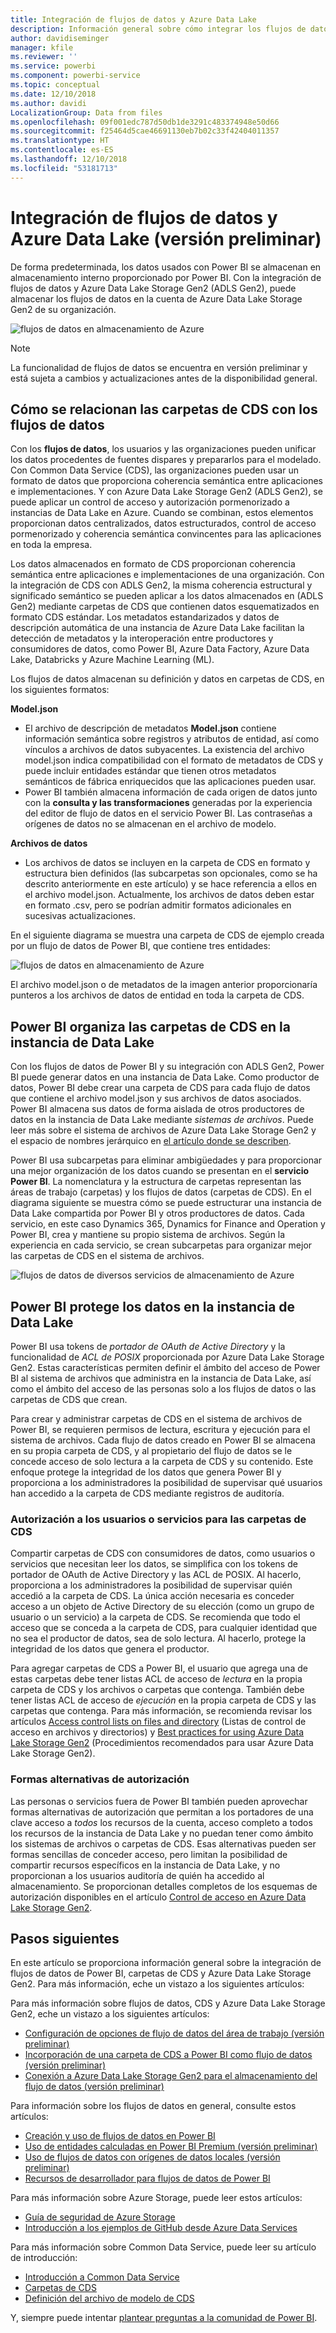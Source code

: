 ```yaml
---
title: Integración de flujos de datos y Azure Data Lake
description: Información general sobre cómo integrar los flujos de datos de Power BI con Azure Data Lake Storage Gen2
author: davidiseminger
manager: kfile
ms.reviewer: ''
ms.service: powerbi
ms.component: powerbi-service
ms.topic: conceptual
ms.date: 12/10/2018
ms.author: davidi
LocalizationGroup: Data from files
ms.openlocfilehash: 09f001edc787d50db1de3291c483374948e50d66
ms.sourcegitcommit: f25464d5cae46691130eb7b02c33f42404011357
ms.translationtype: HT
ms.contentlocale: es-ES
ms.lasthandoff: 12/10/2018
ms.locfileid: "53181713"
---
```

# <a name="dataflows-and-azure-data-lake-integration-preview"></a>Integración de flujos de datos y Azure Data Lake (versión preliminar)

De forma predeterminada, los datos usados con Power BI se almacenan en almacenamiento interno proporcionado por Power BI. Con la integración de flujos de datos y Azure Data Lake Storage Gen2 (ADLS Gen2), puede almacenar los flujos de datos en la cuenta de Azure Data Lake Storage Gen2 de su organización. 

![flujos de datos en almacenamiento de Azure](media/service-dataflows-azure-data-lake-integration/dataflows-azure-integration_01.jpg)

> [!NOTE]
> La funcionalidad de flujos de datos se encuentra en versión preliminar y está sujeta a cambios y actualizaciones antes de la disponibilidad general.

## <a name="how-cdm-folders-relate-to-dataflows"></a>Cómo se relacionan las carpetas de CDS con los flujos de datos

Con los **flujos de datos**, los usuarios y las organizaciones pueden unificar los datos procedentes de fuentes dispares y prepararlos para el modelado. Con Common Data Service (CDS), las organizaciones pueden usar un formato de datos que proporciona coherencia semántica entre aplicaciones e implementaciones. Y con Azure Data Lake Storage Gen2 (ADLS Gen2), se puede aplicar un control de acceso y autorización pormenorizado a instancias de Data Lake en Azure. Cuando se combinan, estos elementos proporcionan datos centralizados, datos estructurados, control de acceso pormenorizado y coherencia semántica convincentes para las aplicaciones en toda la empresa.

Los datos almacenados en formato de CDS proporcionan coherencia semántica entre aplicaciones e implementaciones de una organización. Con la integración de CDS con ADLS Gen2, la misma coherencia estructural y significado semántico se pueden aplicar a los datos almacenados en (ADLS Gen2) mediante carpetas de CDS que contienen datos esquematizados en formato CDS estándar. Los metadatos estandarizados y datos de descripción automática de una instancia de Azure Data Lake facilitan la detección de metadatos y la interoperación entre productores y consumidores de datos, como Power BI, Azure Data Factory, Azure Data Lake, Databricks y Azure Machine Learning (ML). 

Los flujos de datos almacenan su definición y datos en carpetas de CDS, en los siguientes formatos:

**Model.json**
* El archivo de descripción de metadatos **Model.json** contiene información semántica sobre registros y atributos de entidad, así como vínculos a archivos de datos subyacentes. La existencia del archivo model.json indica compatibilidad con el formato de metadatos de CDS y puede incluir entidades estándar que tienen otros metadatos semánticos de fábrica enriquecidos que las aplicaciones pueden usar.
* Power BI también almacena información de cada origen de datos junto con la **consulta y las transformaciones** generadas por la experiencia del editor de flujo de datos en el servicio Power BI. Las contraseñas a orígenes de datos no se almacenan en el archivo de modelo.

**Archivos de datos**
* Los archivos de datos se incluyen en la carpeta de CDS en formato y estructura bien definidos (las subcarpetas son opcionales, como se ha descrito anteriormente en este artículo) y se hace referencia a ellos en el archivo model.json. Actualmente, los archivos de datos deben estar en formato .csv, pero se podrían admitir formatos adicionales en sucesivas actualizaciones. 

En el siguiente diagrama se muestra una carpeta de CDS de ejemplo creada por un flujo de datos de Power BI, que contiene tres entidades:

![flujos de datos en almacenamiento de Azure](media/service-dataflows-azure-data-lake-integration/dataflows-azure-integration_01.jpg)

El archivo model.json o de metadatos de la imagen anterior proporcionaría punteros a los archivos de datos de entidad en toda la carpeta de CDS.

## <a name="power-bi-organizes-cdm-folders-in-the-data-lake"></a>Power BI organiza las carpetas de CDS en la instancia de Data Lake

Con los flujos de datos de Power BI y su integración con ADLS Gen2, Power BI puede generar datos en una instancia de Data Lake. Como productor de datos, Power BI debe crear una carpeta de CDS para cada flujo de datos que contiene el archivo model.json y sus archivos de datos asociados. Power BI almacena sus datos de forma aislada de otros productores de datos en la instancia de Data Lake mediante *sistemas de archivos*. Puede leer más sobre el sistema de archivos de Azure Data Lake Storage Gen2 y el espacio de nombres jerárquico en [el artículo donde se describen](https://docs.microsoft.com/azure/storage/data-lake-storage/namespace).

Power BI usa subcarpetas para eliminar ambigüedades y para proporcionar una mejor organización de los datos cuando se presentan en el **servicio Power BI**. La nomenclatura y la estructura de carpetas representan las áreas de trabajo (carpetas) y los flujos de datos (carpetas de CDS). En el diagrama siguiente se muestra cómo se puede estructurar una instancia de Data Lake compartida por Power BI y otros productores de datos. Cada servicio, en este caso Dynamics 365, Dynamics for Finance and Operation y Power BI, crea y mantiene su propio sistema de archivos. Según la experiencia en cada servicio, se crean subcarpetas para organizar mejor las carpetas de CDS en el sistema de archivos. 

![flujos de datos de diversos servicios de almacenamiento de Azure](media/service-dataflows-azure-data-lake-integration/dataflows-azure-integration_02.jpg)

## <a name="power-bi-protects-data-in-the-data-lake"></a>Power BI protege los datos en la instancia de Data Lake

Power BI usa tokens de *portador de OAuth de Active Directory* y la funcionalidad de *ACL de POSIX* proporcionada por Azure Data Lake Storage Gen2. Estas características permiten definir el ámbito del acceso de Power BI al sistema de archivos que administra en la instancia de Data Lake, así como el ámbito del acceso de las personas solo a los flujos de datos o las carpetas de CDS que crean. 

Para crear y administrar carpetas de CDS en el sistema de archivos de Power BI, se requieren permisos de lectura, escritura y ejecución para el sistema de archivos. Cada flujo de datos creado en Power BI se almacena en su propia carpeta de CDS, y al propietario del flujo de datos se le concede acceso de solo lectura a la carpeta de CDS y su contenido. Este enfoque protege la integridad de los datos que genera Power BI y proporciona a los administradores la posibilidad de supervisar qué usuarios han accedido a la carpeta de CDS mediante registros de auditoría. 

### <a name="authorizing-users-or-services-for-cdm-folders"></a>Autorización a los usuarios o servicios para las carpetas de CDS

Compartir carpetas de CDS con consumidores de datos, como usuarios o servicios que necesitan leer los datos, se simplifica con los tokens de portador de OAuth de Active Directory y las ACL de POSIX. Al hacerlo, proporciona a los administradores la posibilidad de supervisar quién accedió a la carpeta de CDS. La única acción necesaria es conceder acceso a un objeto de Active Directory de su elección (como un grupo de usuario o un servicio) a la carpeta de CDS. Se recomienda que todo el acceso que se conceda a la carpeta de CDS, para cualquier identidad que no sea el productor de datos, sea de solo lectura. Al hacerlo, protege la integridad de los datos que genera el productor.

Para agregar carpetas de CDS a Power BI, el usuario que agrega una de estas carpetas debe tener listas ACL de acceso de *lectura* en la propia carpeta de CDS y los archivos o carpetas que contenga. También debe tener listas ACL de acceso de *ejecución* en la propia carpeta de CDS y las carpetas que contenga. Para más información, se recomienda revisar los artículos [Access control lists on files and directory](https://docs.microsoft.com/azure/storage/blobs/data-lake-storage-access-control#access-control-lists-on-files-and-directories) (Listas de control de acceso en archivos y directorios) y [Best practices for using Azure Data Lake Storage Gen2](https://docs.microsoft.com/azure/storage/blobs/data-lake-storage-best-practices) (Procedimientos recomendados para usar Azure Data Lake Storage Gen2).


### <a name="alternative-forms-of-authorization"></a>Formas alternativas de autorización

Las personas o servicios fuera de Power BI también pueden aprovechar formas alternativas de autorización que permitan a los portadores de una clave acceso a *todos* los recursos de la cuenta, acceso completo a todos los recursos de la instancia de Data Lake y no puedan tener como ámbito los sistemas de archivos o carpetas de CDS. Esas alternativas pueden ser formas sencillas de conceder acceso, pero limitan la posibilidad de compartir recursos específicos en la instancia de Data Lake, y no proporcionan a los usuarios auditoría de quién ha accedido al almacenamiento. Se proporcionan detalles completos de los esquemas de autorización disponibles en el artículo [Control de acceso en Azure Data Lake Storage Gen2](https://docs.microsoft.com/azure/storage/blobs/data-lake-storage-access-control
).


## <a name="next-steps"></a>Pasos siguientes

En este artículo se proporciona información general sobre la integración de flujos de datos de Power BI, carpetas de CDS y Azure Data Lake Storage Gen2. Para más información, eche un vistazo a los siguientes artículos:

Para más información sobre flujos de datos, CDS y Azure Data Lake Storage Gen2, eche un vistazo a los siguientes artículos:

* [Configuración de opciones de flujo de datos del área de trabajo (versión preliminar)](service-dataflows-configure-workspace-storage-settings.md)
* [Incorporación de una carpeta de CDS a Power BI como flujo de datos (versión preliminar)](service-dataflows-add-cdm-folder.md)
* [Conexión a Azure Data Lake Storage Gen2 para el almacenamiento del flujo de datos (versión preliminar)](service-dataflows-connect-azure-data-lake-storage-gen2.md)

Para información sobre los flujos de datos en general, consulte estos artículos:

* [Creación y uso de flujos de datos en Power BI](service-dataflows-create-use.md)
* [Uso de entidades calculadas en Power BI Premium (versión preliminar)](service-dataflows-computed-entities-premium.md)
* [Uso de flujos de datos con orígenes de datos locales (versión preliminar)](service-dataflows-on-premises-gateways.md)
* [Recursos de desarrollador para flujos de datos de Power BI](service-dataflows-developer-resources.md)

Para más información sobre Azure Storage, puede leer estos artículos:
* [Guía de seguridad de Azure Storage](https://docs.microsoft.com/azure/storage/common/storage-security-guide)
* [Introducción a los ejemplos de GitHub desde Azure Data Services](https://aka.ms/cdmadstutorial)

Para más información sobre Common Data Service, puede leer su artículo de introducción:
* [Introducción a Common Data Service](https://docs.microsoft.com/powerapps/common-data-model/overview)
* [Carpetas de CDS](https://go.microsoft.com/fwlink/?linkid=2045304)
* [Definición del archivo de modelo de CDS](https://go.microsoft.com/fwlink/?linkid=2045521)

Y, siempre puede intentar [plantear preguntas a la comunidad de Power BI](http://community.powerbi.com/).
